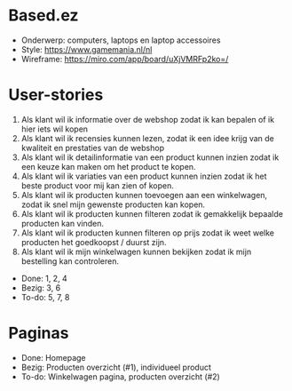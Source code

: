 # Based.ez
- Onderwerp: computers, laptops en laptop accessoires
- Style: https://www.gamemania.nl/nl
- Wireframe: https://miro.com/app/board/uXjVMRFp2ko=/

# User-stories
1. Als klant wil ik informatie over de webshop zodat ik kan bepalen of ik hier iets wil kopen
2. Als klant wil ik recensies kunnen lezen, zodat ik een idee krijg van de kwaliteit en prestaties van de webshop
3. Als klant wil ik detailinformatie van een product kunnen inzien zodat ik een keuze kan maken om het product te kopen.
4. Als klant wil ik variaties van een product kunnen inzien zodat ik het beste product voor mij kan zien of kopen.
5. Als klant wil ik producten kunnen toevoegen aan een winkelwagen, zodat ik snel mijn gewenste producten kan kopen.
6. Als klant wil ik producten kunnen filteren zodat ik gemakkelijk bepaalde producten kan vinden.
7. Als klant wil ik producten kunnen filteren op prijs zodat ik weet welke producten het goedkoopst / duurst zijn.
8. Als klant wil ik mijn winkelwagen kunnen bekijken zodat ik mijn bestelling kan controleren.

- Done: 1, 2, 4
- Bezig: 3, 6
- To-do: 5, 7, 8

# Paginas
- Done: Homepage
- Bezig: Producten overzicht (#1), individueel product
- To-do: Winkelwagen pagina, producten overzicht (#2)